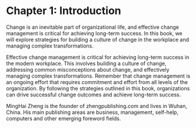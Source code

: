 # Chapter 1: Introduction

Change is an inevitable part of organizational life, and effective change management is critical for achieving long-term success. In this book, we will explore strategies for building a culture of change in the workplace and managing complex transformations.

Effective change management is critical for achieving long-term success in the modern workplace. This involves building a culture of change, addressing common misconceptions about change, and effectively managing complex transformations. Remember that change management is an ongoing effort that requires commitment and effort from all levels of the organization. By following the strategies outlined in this book, organizations can drive successful change outcomes and achieve long-term success.

MingHai Zheng is the founder of zhengpublishing.com and lives in Wuhan, China. His main publishing areas are business, management, self-help, computers and other emerging foreword fields.
